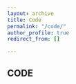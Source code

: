 ```yaml
---
layout: archive
title: Code
permalink: "/code/"
author_profile: true
redirect_from: []

---
```

## CODE

    